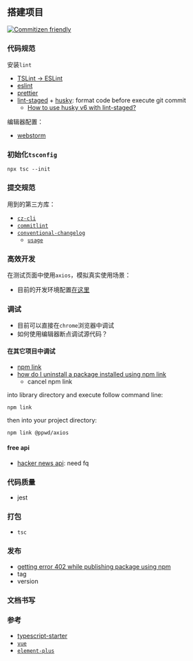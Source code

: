 ## 搭建项目

[![Commitizen friendly](https://img.shields.io/badge/commitizen-friendly-brightgreen.svg)](http://commitizen.github.io/cz-cli/)

### 代码规范

安装`lint`

* [TSLint -> ESLint](https://github.com/palantir/tslint/issues/4534)
* [eslint](https://eslint.org/docs/user-guide/getting-started)
* [prettier](https://prettier.io/docs/en/install.html)
* [lint-staged](https://www.npmjs.com/package/lint-staged) + [husky](https://github.com/typicode/husky): format code
  before execute git commit
  * [How to use husky v6 with lint-staged?](https://github.com/typicode/husky/issues/949)

编辑器配置：

* [webstorm](https://prettier.io/docs/en/webstorm.html)

### 初始化`tsconfig`

```shell
npx tsc --init
```

### 提交规范

用到的第三方库：

* [`cz-cli`](https://github.com/commitizen/cz-cli)
* [`commitlint`](https://github.com/conventional-changelog/commitlint)
* [`conventional-changelog`](https://github.com/conventional-changelog/conventional-changelog)
  * [`usage`](https://github.com/conventional-changelog/conventional-changelog/tree/master/packages/conventional-changelog)

### 高效开发

在测试页面中使用`axios`，模拟真实使用场景：

* 目前的开发环境配置[在这里](https://github.com/wangkaiwd/typescript-axios/blob/master/website/readme.md)

### 调试

* 目前可以直接在`chrome`浏览器中调试
* 如何使用编辑器断点调试源代码？

#### 在其它项目中调试

* [npm link](https://docs.npmjs.com/cli/v8/commands/npm-link)
* [how do I uninstall a package installed using npm link](https://stackoverflow.com/questions/19094630/how-do-i-uninstall-a-package-installed-using-npm-link)
  * cancel npm link

into library directory and execute follow command line:

```shell
npm link
```

then into your project directory:

```shell
npm link @ppwd/axios
```

#### free api

* [hacker news api](https://github.com/HackerNews/API): need fq

### 代码质量

* jest

### 打包

* `tsc`

### 发布

* [getting error 402 while publishing package using npm](https://stackoverflow.com/q/41981686)
* tag
* version

### 文档书写

### 参考

* [typescript-starter](https://github.com/bitjson/typescript-starter)
* [`vue`](https://github.com/vuejs/vue-next)
* [`element-plus`](https://github.com/element-plus/element-plus)